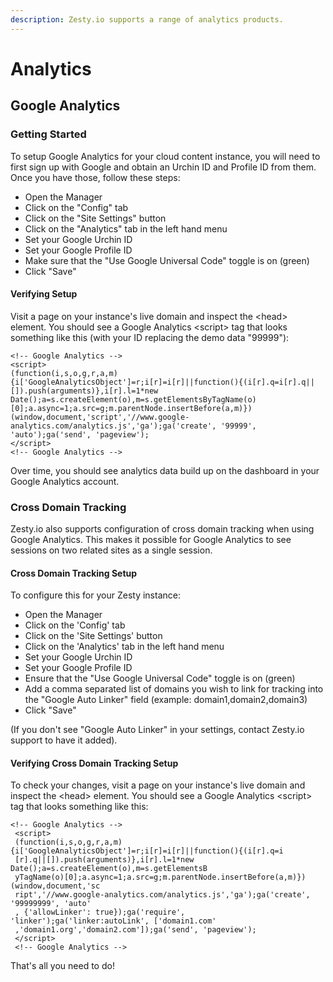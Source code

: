 ```yaml
---
description: Zesty.io supports a range of analytics products.
---
```


# Analytics

## Google Analytics

### Getting Started

To setup Google Analytics for your cloud content instance, you will need to first sign up with Google and obtain an Urchin ID and Profile ID from them.  Once you have those, follow these steps:

* Open the Manager
* Click on the "Config" tab
* Click on the "Site Settings" button
* Click on the "Analytics" tab in the left hand menu
* Set your Google Urchin ID
* Set your Google Profile ID
* Make sure that the "Use Google Universal Code" toggle is on \(green\)
* Click "Save"

#### Verifying Setup

Visit a page on your instance's live domain and inspect the &lt;head&gt; element.  You should see a Google Analytics &lt;script&gt; tag that looks something like this \(with your ID replacing the demo data "99999"\):

```text
<!-- Google Analytics -->
<script>
(function(i,s,o,g,r,a,m){i['GoogleAnalyticsObject']=r;i[r]=i[r]||function(){(i[r].q=i[r].q||[]).push(arguments)},i[r].l=1*new Date();a=s.createElement(o),m=s.getElementsByTagName(o)[0];a.async=1;a.src=g;m.parentNode.insertBefore(a,m)})(window,document,'script','//www.google-analytics.com/analytics.js','ga');ga('create', '99999', 'auto');ga('send', 'pageview');
</script>
<!-- Google Analytics -->
```

Over time, you should see analytics data build up on the dashboard in your Google Analytics account.

### Cross Domain Tracking

Zesty.io also supports configuration of cross domain tracking when using Google Analytics.  This makes it possible for Google Analytics to see sessions on two related sites as a single session.

#### Cross Domain Tracking Setup

To configure this for your Zesty instance:

* Open the Manager
* Click on the 'Config' tab
* Click on the 'Site Settings' button
* Click on the 'Analytics' tab in the left hand menu
* Set your Google Urchin ID
* Set your Google Profile ID
* Ensure that the "Use Google Universal Code" toggle is on \(green\)
* Add a comma separated list of domains you wish to link for tracking into the "Google Auto Linker" field \(example: domain1,domain2,domain3\)
* Click "Save"

\(If you don't see "Google Auto Linker" in your settings, contact Zesty.io support to have it added\).

#### Verifying Cross Domain Tracking Setup

To check your changes, visit a page on your instance's live domain and inspect the &lt;head&gt; element. You should see a Google Analytics &lt;script&gt; tag that looks something like this:

```text
<!-- Google Analytics -->
 <script>
 (function(i,s,o,g,r,a,m){i['GoogleAnalyticsObject']=r;i[r]=i[r]||function(){(i[r].q=i
 [r].q||[]).push(arguments)},i[r].l=1*new Date();a=s.createElement(o),m=s.getElementsB
 yTagName(o)[0];a.async=1;a.src=g;m.parentNode.insertBefore(a,m)})(window,document,'sc
 ript','//www.google-analytics.com/analytics.js','ga');ga('create', '99999999', 'auto'
 , {'allowLinker': true});ga('require', 'linker');ga('linker:autoLink', ['domain1.com'
 ,'domain1.org','domain2.com']);ga('send', 'pageview');
 </script>
 <!-- Google Analytics -->
```

That's all you need to do!

